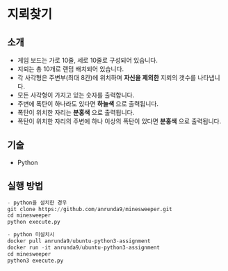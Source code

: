 # 지뢰찾기


## 소개
- 게임 보드는 가로 10줄, 세로 10줄로 구성되어 있습니다.
- 지뢰는 총 10개로 랜덤 배치되어 있습니다.
- 각 사각형은 주변부(최대 8칸)에 위치하며 __자신을 제외한__ 지뢰의 갯수를 나타냅니다.
- 모든 사각형이 가지고 있는 숫자를 출력합니다.
- 주변에 폭탄이 하나라도 있다면 __하늘색__ 으로 출력됩니다.
- 폭탄이 위치한 자리는 __분홍색__ 으로 출력됩니다.
- 폭탄이 위치한 자리의 주변에 하나 이상의 폭탄이 있다면 __분홍색__ 으로 출력됩니다.

## 기술
- Python

## 실행 방법
```python
- python을 설치한 경우
git clone https://github.com/anrunda9/minesweeper.git
cd minesweeper
python execute.py

- python 미설치시
docker pull anrunda9/ubuntu-python3-assignment
docker run -it anrunda9/ubuntu-python3-assignment
cd minesweeper
python3 execute.py
```
